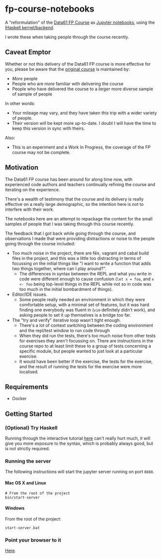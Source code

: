 # fp-course-notebooks

A "reformulation" of the [Data61 FP Course](https://github.com/data61/fp-course)
as [Jupyter notebooks](https://github.com/jupyter/jupyter), using the
[IHaskell kernel/backend](https://github.com/gibiansky/IHaskell).

I wrote these when taking people through the course recently.

## Caveat Emptor

Whether or not this delivery of the Data61 FP course is more effective for you,
please be aware that the [original course](https://github.com/data61/fp-course)
is maintained by:

- *More* people
- People who are *more* familiar with delivering the course
- People who have delivered the course to a *larger* more diverse sample of sample of people

In other words:

- Your mileage may vary, and they have taken this trip with a wider variety of people.
- Their version will be kept more up-to-date. I doubt I will have the time to keep this
  version in sync with theirs.

Also:

- This is an experiment and a Work In Progress, the coverage of the FP course may not be
  complete.

## Motivation

The Data61 FP course has been around for along time now, with experienced
code authors and teachers continually refining the course and iterating on the
experience.

There's a wealth of testimony that the course and its delivery is really effective on a
really large demographic, so the intention here is not to interfere with their work.

The notebooks here are an attempt to repackage the content for the small samples
of people that I was taking through this course recently.

The feedback that I got back while going through the course, and observations
I made that were providing distractions or noise to the people going through the
course included:

- Too much noise in the project, there are Nix, vagrant and cabal build files
  in the project, and this was a little too distracting in terms of focussing
  on the initial things like "I want to write a function that adds two things
  together, where can I play around?".
    - The differences in syntax between the REPL and what you write in code
      were different enough to cause confusion (`let x = foo`, and `x <- foo`
      being top-level things in the REPL while not so in code was too
      much in the initial bombardment of things).
- Editor/IDE issues.
    - Some people really needed an environment in which they were comfortable
      setup, with a minimal set of features, but it was hard finding one
      everybody was fluent in (`vim` definitely didn't work),
      and asking people to set it up themselves is a bridge too far.
- The "try and verify" iterative loop wasn't tight enough.
    - There's a lot of context
      switching between the coding environment and the repl/test window to run code through
    - When they did run the tests, there's too much noise from other tests for exercises
      they aren't focussing on. There are instructions in the course repo to at least
      limit these to a group of tests concerning a specific module, but people
      wanted to just look at a particular exercise.
    - It would have been better if the exercise, the tests for the exercise,
      and the result of running the tests for the exercise were more localised.

## Requirements

- Docker

## Getting Started

### (Optional) Try Haskell

Running through the interactive tutorial [here](https://www.tryhaskell.org)
can't really hurt much, it will give you more exposure to the syntax, which is
probably always good, but is not strictly required.

### Running the server

The following instructions will start the jupyter server running
on port `8888`.

#### Mac OS X and Linux

``` shell
# From the root of the project
bin/start-server
```

#### Windows

From the root of the project:

``` shell
start-server.bat
```

### Point your browser to it

[Here](http://localhost:8888).
